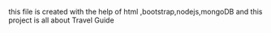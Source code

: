 this file is created with the help of html ,bootstrap,nodejs,mongoDB  and this project is all about Travel Guide
